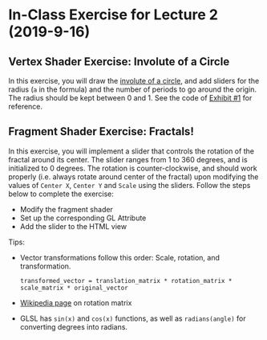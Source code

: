 # In-Class Exercise for Lecture 2 (2019-9-16)

## Vertex Shader Exercise: Involute of a Circle
In this exercise, you will draw the [involute of a circle](http://mathworld.wolfram.com/CircleInvolute.html), and add sliders for the radius (`a` in the formula) and the number of periods to go around the origin. The radius should be kept between 0 and 1. See the code of [Exhibit #1](exhibit01.html) for reference.

## Fragment Shader Exercise: Fractals! 
In this exercise, you will implement a slider that controls the rotation of the fractal around its center. The slider ranges from 1 to 360 degrees, and is initialized to 0 degrees. The rotation is counter-clockwise, and should work properly (i.e. always rotate around center of the fractal) upon modifying the values of `Center X`, `Center Y` and `Scale` using the sliders. Follow the steps below to complete the exercise:

* Modify the fragment shader
* Set up the corresponding GL Attribute
* Add the slider to the HTML view

Tips:
* Vector transformations follow this order: Scale, rotation, and transformation.

    ```transformed_vector = translation_matrix * rotation_matrix * scale_matrix * original_vector```
* [Wikipedia page](https://en.wikipedia.org/wiki/Rotation_matrix) on rotation matrix
* GLSL has `sin(x)` and `cos(x)` functions, as well as `radians(angle)` for converting degrees into radians.
